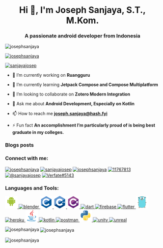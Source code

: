 <h1 align="center">Hi 👋, I'm Joseph Sanjaya, S.T., M.Kom.</h1>
<h3 align="center">A passionate android developer from Indonesia</h3>

<p align="left"> <img src="https://komarev.com/ghpvc/?username=josephsanjaya&label=Profile%20views&color=0e75b6&style=flat" alt="josephsanjaya" /> </p>

<p align="left"> <a href="https://github.com/ryo-ma/github-profile-trophy"><img src="https://github-profile-trophy.vercel.app/?username=josephsanjaya" alt="josephsanjaya" /></a> </p>

<p align="left"> <a href="https://twitter.com/sanjayajosep" target="blank"><img src="https://img.shields.io/twitter/follow/sanjayajosep?logo=twitter&style=for-the-badge" alt="sanjayajosep" /></a> </p>

- 🔭 I’m currently working on **Ruangguru**

- 🌱 I’m currently learning **Jetpack Compose and Compose Multiplatform**

- 👯 I’m looking to collaborate on **Zotero Modern Integration**

- 💬 Ask me about **Android Development, Especially on Kotlin**

- 📫 How to reach me **joseph.sanjaya@hash.fyi**

- ⚡ Fun fact **An accomplishment I’m particularly proud of is being best graduate in my colleges.**

### Blogs posts
<!-- BLOG-POST-LIST:START -->
<!-- BLOG-POST-LIST:END -->

<h3 align="left">Connect with me:</h3>
<p align="left">
<a href="https://dev.to/josephsanjaya" target="blank"><img align="center" src="https://cdn.jsdelivr.net/npm/simple-icons@3.0.1/icons/dev-dot-to.svg" alt="josephsanjaya" height="30" width="40" /></a>
<a href="https://twitter.com/sanjayajosep" target="blank"><img align="center" src="https://raw.githubusercontent.com/rahuldkjain/github-profile-readme-generator/master/src/images/icons/Social/twitter.svg" alt="sanjayajosep" height="30" width="40" /></a>
<a href="https://linkedin.com/in/josephsanjaya" target="blank"><img align="center" src="https://raw.githubusercontent.com/rahuldkjain/github-profile-readme-generator/master/src/images/icons/Social/linked-in-alt.svg" alt="josephsanjaya" height="30" width="40" /></a>
<a href="https://stackoverflow.com/users/11767813" target="blank"><img align="center" src="https://raw.githubusercontent.com/rahuldkjain/github-profile-readme-generator/master/src/images/icons/Social/stack-overflow.svg" alt="11767813" height="30" width="40" /></a>
<a href="https://medium.com/@sanjayajosep" target="blank"><img align="center" src="https://raw.githubusercontent.com/rahuldkjain/github-profile-readme-generator/master/src/images/icons/Social/medium.svg" alt="@sanjayajosep" height="30" width="40" /></a>
<a href="https://discord.gg/#5143" target="blank"><img align="center" src="https://raw.githubusercontent.com/rahuldkjain/github-profile-readme-generator/master/src/images/icons/Social/discord.svg" alt="Verfate#5143" height="30" width="40" /></a>
</p>

<h3 align="left">Languages and Tools:</h3>
<p align="left"> <a href="https://developer.android.com" target="_blank"> <img src="https://raw.githubusercontent.com/devicons/devicon/master/icons/android/android-original-wordmark.svg" alt="android" width="40" height="40"/> </a> <a href="https://www.blender.org/" target="_blank"> <img src="https://download.blender.org/branding/community/blender_community_badge_white.svg" alt="blender" width="40" height="40"/> </a> <a href="https://www.cprogramming.com/" target="_blank"> <img src="https://raw.githubusercontent.com/devicons/devicon/master/icons/c/c-original.svg" alt="c" width="40" height="40"/> </a> <a href="https://www.w3schools.com/cpp/" target="_blank"> <img src="https://raw.githubusercontent.com/devicons/devicon/master/icons/cplusplus/cplusplus-original.svg" alt="cplusplus" width="40" height="40"/> </a> <a href="https://www.w3schools.com/cs/" target="_blank"> <img src="https://raw.githubusercontent.com/devicons/devicon/master/icons/csharp/csharp-original.svg" alt="csharp" width="40" height="40"/> </a> <a href="https://dart.dev" target="_blank"> <img src="https://www.vectorlogo.zone/logos/dartlang/dartlang-icon.svg" alt="dart" width="40" height="40"/> </a> <a href="https://firebase.google.com/" target="_blank"> <img src="https://www.vectorlogo.zone/logos/firebase/firebase-icon.svg" alt="firebase" width="40" height="40"/> </a> <a href="https://flutter.dev" target="_blank"> <img src="https://www.vectorlogo.zone/logos/flutterio/flutterio-icon.svg" alt="flutter" width="40" height="40"/> </a> <a href="https://golang.org" target="_blank"> <img src="https://raw.githubusercontent.com/devicons/devicon/master/icons/go/go-original.svg" alt="go" width="40" height="40"/> </a> <a href="https://heroku.com" target="_blank"> <img src="https://www.vectorlogo.zone/logos/heroku/heroku-icon.svg" alt="heroku" width="40" height="40"/> </a> <a href="https://www.java.com" target="_blank"> <img src="https://raw.githubusercontent.com/devicons/devicon/master/icons/java/java-original.svg" alt="java" width="40" height="40"/> </a> <a href="https://kotlinlang.org" target="_blank"> <img src="https://www.vectorlogo.zone/logos/kotlinlang/kotlinlang-icon.svg" alt="kotlin" width="40" height="40"/> </a> <a href="https://postman.com" target="_blank"> <img src="https://www.vectorlogo.zone/logos/getpostman/getpostman-icon.svg" alt="postman" width="40" height="40"/> </a> <a href="https://www.python.org" target="_blank"> <img src="https://raw.githubusercontent.com/devicons/devicon/master/icons/python/python-original.svg" alt="python" width="40" height="40"/> </a> <a href="https://unity.com/" target="_blank"> <img src="https://www.vectorlogo.zone/logos/unity3d/unity3d-icon.svg" alt="unity" width="40" height="40"/> </a> <a href="https://unrealengine.com/" target="_blank"> <img src="https://raw.githubusercontent.com/kenangundogan/fontisto/036b7eca71aab1bef8e6a0518f7329f13ed62f6b/icons/svg/brand/unreal-engine.svg" alt="unreal" width="40" height="40"/> </a> </p>

<p><img align="left" src="https://github-readme-stats.vercel.app/api/top-langs?username=josephsanjaya&show_icons=true&locale=en&layout=compact" alt="josephsanjaya" /></p>

<p>&nbsp;<img align="center" src="https://github-readme-stats.vercel.app/api?username=josephsanjaya&show_icons=true&locale=en" alt="josephsanjaya" /></p>

<p><img align="center" src="https://github-readme-streak-stats.herokuapp.com/?user=josephsanjaya&" alt="josephsanjaya" /></p>
